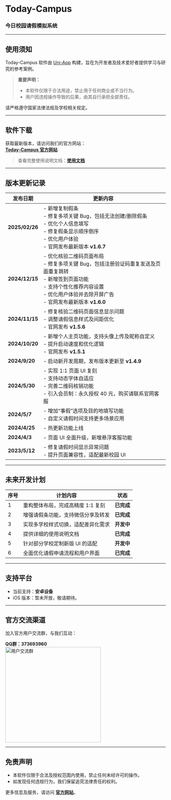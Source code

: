 # **Today-Campus**

### **今日校园请假模拟系统**

---  

## **使用须知**

Today-Campus 软件由 [Uni-App](https://uniapp.dcloud.io/) 构建，旨在为开发者及技术爱好者提供学习与研究的参考案例。

> **重要声明：**
> - 本软件仅限于合法用途，禁止用于任何商业或不当行为。
> - 用户因违规操作导致的后果，由其自行承担全部责任。

请严格遵守国家法律法规及学校相关规定。

---  

## **软件下载**

获取最新版本，请访问我们的官方网站：  
**[Today-Campus 官方网站](https://jrxy.xyz/)**
> 查看完整使用说明文档：**[使用文档](https://flowus.cn/share/4478db75-6c0a-45d0-9893-721673ebd4be?code=L39RJF)**
---  

## **版本更新记录**

| **发布日期**       | **更新内容**                                                                                                                    |  
|----------------|-----------------------------------------------------------------------------------------------------------------------------|  
| **2025/02/26** | - 新增复制假条<br>- 修复多项关键 Bug，包括无法创建/删除假条<br>- 优化个人信息填写<br>- 修复假条显示顺序倒序<br>- 优化用户体验<br>- 官网发布最新版本 **v1.6.7**              |  
| **2024/12/15** | - 优化核验二维码页面布局<br>- 修复多项关键 Bug，包括注册验证码重复发送及页面重复跳转<br>- 新增签到页面功能<br>- 支持个性化推荐内容设置<br>- 优化用户体验并去除开屏广告<br>- 官网发布最新版本 **v1.6.0** |  
| **2024/11/15** | - 修复核验二维码页面信息显示问题<br>- 调整请假信息样式及间距优化<br>- 官网发布 **v1.5.6**                                                                   |  
| **2024/10/20** | - 新增个人主页功能，支持头像上传及昵称自定义<br>- 提升启动速度和优化逻辑<br>- 官网发布 **v1.5.1**                                                               |  
| **2024/9/20**  | - 启动新开发周期，发布版本更新至 **v1.4.9**                                                                                                |  
| **2024/5/30**  | - 实现 1:1 页面 UI 复刻<br>- 支持动态字体自适应<br>- 完善二维码核销功能<br>- 引入会员制：永久授权 40 元，购买请联系官网客服                                              |  
| **2024/5/7**   | - 增加“事假”选项及目的地填写功能<br>- 自定义请假时间支持更多场景应用                                                                                     |  
| **2024/4/25**  | - 热更新功能上线                                                                                                                   |  
| **2024/4/3**   | - 页面 UI 全面升级，新增悬浮客服功能                                                                                                       |  
| **2023/5/12**  | - 修复请假时间显示异常问题<br>- 提升页面兼容性，适配最新校园 UI                                                                                       |  

---  

## **未来开发计划**

| **序号** | **计划内容**                       | **状态**    |  
|----------|------------------------------------|-------------|  
| 1        | 重构整体布局，完成高精度 1:1 复刻    | **已完成**   |  
| 2        | 增强请假条功能，支持微信分享及转发    | **已完成**   |  
| 3        | 实现多学校样式切换，适配差异化需求    | **开发中**   |  
| 4        | 提供详细的使用说明文档              | **已完成**   |  
| 5        | 针对部分学校定制新版 UI 的适配        | **开发中**   |  
| 6        | 全面优化请假申请流程和用户界面       | **已完成**   |  

---  

## **支持平台**

- 当前支持：**安卓设备**
- iOS 版本：暂未开放，敬请期待。

---  

## **官方交流渠道**

加入官方用户交流群，与我们互动：

**QQ群：373693960**  
<img src="https://li55.oss-cn-hangzhou.aliyuncs.com/%E5%9B%BE%E7%89%87/qrcode_1715395621856.jpg" width="300" alt="用户交流群">

---  

## **免责声明**

- 本软件仅限于合法及授权范围内使用，禁止任何未经许可的操作。
- 如发现任何违规行为，我们保留追究法律责任的权利。

更多信息及服务，请访问 **[官方网站](https://jrxy.xyz/)**。
